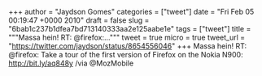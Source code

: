 
+++
author = "Jaydson Gomes"
categories = ["tweet"]
date = "Fri Feb 05 00:19:47 +0000 2010"
draft = false
slug = "6bab1c237b1dfea7bd713140333aa2e125aabe1e"
tags = ["tweet"]
title = """Massa hein! RT: @firefox:..."""
tweet = true
micro = true
tweet_url = "https://twitter.com/jaydson/status/8654556046"
+++
Massa hein! RT: @firefox: Take a tour of the first version of Firefox on the Nokia N900: http://bit.ly/aq848y /via @MozMobile
